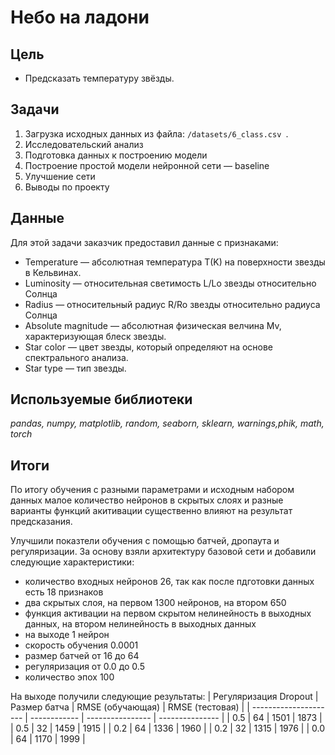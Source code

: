 # Небо на ладони
## Цель
- Предсказать температуру звёзды.

## Задачи
1. Загрузка исходных данных из файла: `/datasets/6_class.csv `.
2. Исследовательский анализ
3. Подготовка данных к построению модели
4. Построение простой модели нейронной сети — baseline
5. Улучшение сети
6. Выводы по проекту

## Данные
Для этой задачи заказчик предоставил данные с признаками:

- Temperature — абсолютная температура T(K) на поверхности звезды в Кельвинах.
- Luminosity — относительная светимость L/Lo звезды относительно Солнца
- Radius — относительный радиус R/Ro звезды относительно радиуса Солнца
- Absolute magnitude — абсолютная физическая  велчина Mv, характеризующая блеск звезды.
- Star color — цвет звезды, который определяют на основе спектрального анализа.
- Star type — тип звезды.

## Используемые библиотеки
*pandas, numpy, matplotlib, random, seaborn, sklearn, warnings,phik, math, torch*

## Итоги
По итогу обучения с разными параметрами и исходным набором данных малое количество нейронов в скрытых слоях и разные варианты функций акитивации существенно влияют на результат предсказания.

Улучшили показтели обучения с помощью батчей, дропаута и регуляризации. За основу взяли архитектуру базовой сети и добавили следующие характеристики:
- количество входных нейронов 26, так как после пдготовки данных есть 18 признаков
- два скрытых слоя, на первом 1300 нейронов, на втором 650
- функция активации на первом скрытом нелинейность в выходных данных, на втором нелинейность в выходных данных
- на выходе 1 нейрон
- скорость обучения 0.0001
- размер батчей от 16 до 64
- регуляризация от 0.0 до 0.5
- количество эпох 100

На выходе получили следующие результаты:
| Регуляризация Dropout | Размер батча | RMSE (обучающая) | RMSE (тестовая) |
| --------------------- | ------------ | ---------------- | --------------- |
| 0.5                   | 64           | 1501             | 1873            |
| 0.5                   | 32           | 1459             | 1915            |
| 0.2                   | 64           | 1336             | 1960            |
| 0.2                   | 32           | 1315             | 1976            |
| 0.0                   | 64           | 1170             | 1999            |


